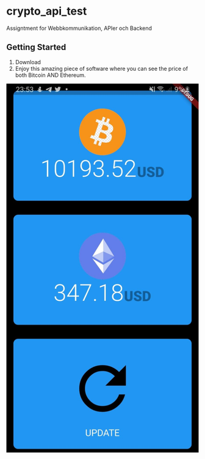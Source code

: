 # crypto_api_test

Assigntment for Webbkommunikation, APIer och Backend

## Getting Started

1. Download
2. Enjoy this amazing piece of software where you can see the price of both Bitcoin AND Ethereum.

![Image of The App](https://raw.githubusercontent.com/emillaudon/crypto-api-app/master/118953680_709594682964961_8042965030471357643_n.jpg)

